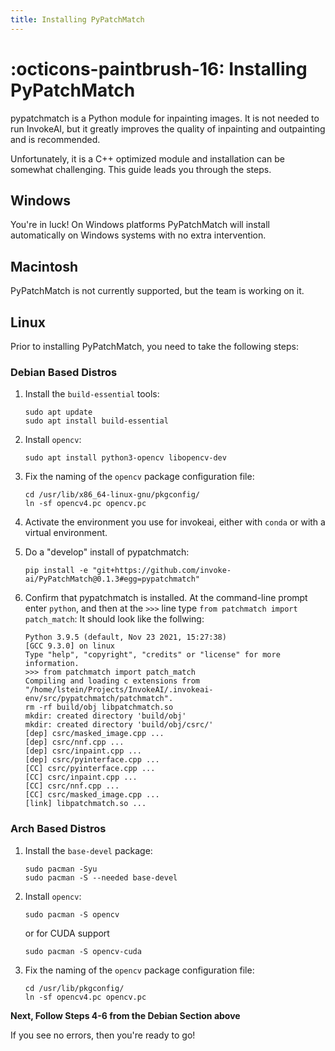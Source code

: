 ```yaml
---
title: Installing PyPatchMatch
---
```


# :octicons-paintbrush-16: Installing PyPatchMatch

pypatchmatch is a Python module for inpainting images. It is not
needed to run InvokeAI, but it greatly improves the quality of
inpainting and outpainting and is recommended.

Unfortunately, it is a C++ optimized module and installation
can be somewhat challenging. This guide leads you through the steps.

## Windows

You're in luck! On Windows platforms PyPatchMatch will install
automatically on Windows systems with no extra intervention.

## Macintosh

PyPatchMatch is not currently supported, but the team is working on
it.

## Linux

Prior to installing PyPatchMatch, you need to take the following
steps:

### Debian Based Distros


1. Install the `build-essential` tools:

   ```
   sudo apt update
   sudo apt install build-essential
   ```

2. Install `opencv`:

   ```
   sudo apt install python3-opencv libopencv-dev
   ```

3. Fix the naming of the `opencv` package configuration file:

   ```
   cd /usr/lib/x86_64-linux-gnu/pkgconfig/
   ln -sf opencv4.pc opencv.pc
   ```

4. Activate the environment you use for invokeai, either with
`conda` or with a virtual environment.

5. Do a "develop" install of pypatchmatch:

   ```
   pip install -e "git+https://github.com/invoke-ai/PyPatchMatch@0.1.3#egg=pypatchmatch"
   ```

6. Confirm that pypatchmatch is installed.
   At the command-line prompt enter `python`, and
   then at the `>>>` line type `from patchmatch import patch_match`:
   It should look like the follwing:

   ```
   Python 3.9.5 (default, Nov 23 2021, 15:27:38) 
   [GCC 9.3.0] on linux
   Type "help", "copyright", "credits" or "license" for more information.
   >>> from patchmatch import patch_match
   Compiling and loading c extensions from "/home/lstein/Projects/InvokeAI/.invokeai-env/src/pypatchmatch/patchmatch".
   rm -rf build/obj libpatchmatch.so
   mkdir: created directory 'build/obj'
   mkdir: created directory 'build/obj/csrc/'
   [dep] csrc/masked_image.cpp ...
   [dep] csrc/nnf.cpp ...
   [dep] csrc/inpaint.cpp ...
   [dep] csrc/pyinterface.cpp ...
   [CC] csrc/pyinterface.cpp ...
   [CC] csrc/inpaint.cpp ...
   [CC] csrc/nnf.cpp ...
   [CC] csrc/masked_image.cpp ...
   [link] libpatchmatch.so ...
   ```


### Arch Based Distros

1. Install the `base-devel` package:
   ```
   sudo pacman -Syu
   sudo pacman -S --needed base-devel
   ```

2. Install `opencv`:
   ```
   sudo pacman -S opencv
   ```
   or for CUDA support
   ```
   sudo pacman -S opencv-cuda
   ```

3. Fix the naming of the `opencv` package configuration file:
   ```
   cd /usr/lib/pkgconfig/
   ln -sf opencv4.pc opencv.pc
   ```

**Next, Follow Steps 4-6 from the Debian Section above**


If you see no errors, then you're ready to go!


